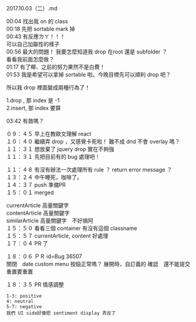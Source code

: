 2017.10.03（二）.md


00:04 找出我 on 的 class    
00:18 先把 sortable mark 掉  
00:43 有反應ㄌㄚ！！！  
可以自己加屬性的樣子  
00:56 最大的問題！ 我要怎麼知道我 drop 在root 還是 subfolder ？  
      看看我前面怎麼做？  
01:17 有了椰、之前的努力果然不是白費！  
01:53 我是希望可以拿掉 sortable 啦。今晚目標先可以順利 drop 吧？  

所以我 drop 裡面變成兩種行為了！  

1.drop  , 那 index 是 -1  
2.insert, 那 index 要算  

03:42 有救嗎？  


０９：４５ 早上在教歐文理解 react  
１０：４０ 繼續弄 drop ，又感覺卡死啦！ 難不成 dnd 不會 overlay 嗎？  
１１：３１ 想放棄了 jquery drop 實在不夠強  
１１：３１ 先把目前有的 bug 處理吧！  

１１：４８ 有沒有辦法一次處理所有 rule ？ return error message ？  
１３：２４ 中午睡死，咖啡了。  
１４：３７ push 準備PR  
１５：０１ merged  

currentArticle 高量關鍵字  
contentArticle 高量關鍵字  
similarArticle 高量關鍵字　不好搞阿  
１５：５０ 看看三個 container 有沒有這個 classname   
１５：５７ currentArticle, content 好處理  
１７：０４ PR 了  

１８：０６ ＰＲ id=Bug 36507  
關閉　date custom menu   按鈕正常嗎？ 展開時，自訂義的 確認　還不能提交　重置要重置  

１８：３５ PR 情感調整  
```
1-3: positive
4: neutral
5-7: negative
我們 UI side好像把 sentiment display 弄反了
```

